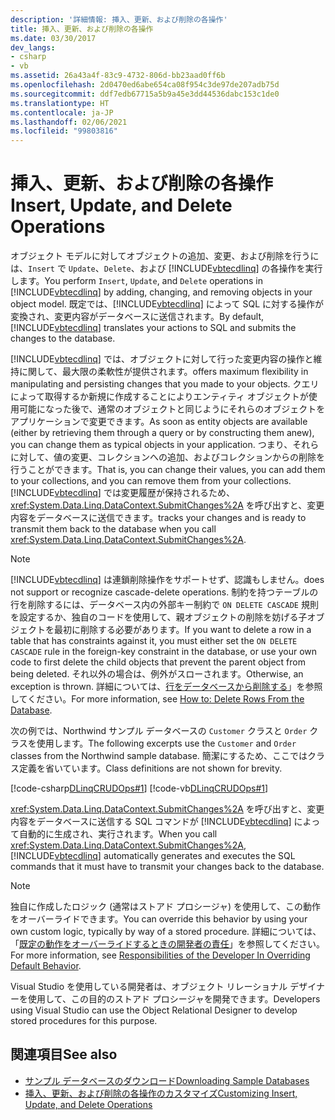 ```yaml
---
description: '詳細情報: 挿入、更新、および削除の各操作'
title: 挿入、更新、および削除の各操作
ms.date: 03/30/2017
dev_langs:
- csharp
- vb
ms.assetid: 26a43a4f-83c9-4732-806d-bb23aad0ff6b
ms.openlocfilehash: 2d0470ed6abe654ca08f954c3de97de207adb75d
ms.sourcegitcommit: ddf7edb67715a5b9a45e3dd44536dabc153c1de0
ms.translationtype: HT
ms.contentlocale: ja-JP
ms.lasthandoff: 02/06/2021
ms.locfileid: "99803816"
---
```

# <a name="insert-update-and-delete-operations"></a><span data-ttu-id="35a21-103">挿入、更新、および削除の各操作</span><span class="sxs-lookup"><span data-stu-id="35a21-103">Insert, Update, and Delete Operations</span></span>

<span data-ttu-id="35a21-104">オブジェクト モデルに対してオブジェクトの追加、変更、および削除を行うには、`Insert` で `Update`、`Delete`、および [!INCLUDE[vbtecdlinq](../../../../../../includes/vbtecdlinq-md.md)] の各操作を実行します。</span><span class="sxs-lookup"><span data-stu-id="35a21-104">You perform `Insert`, `Update`, and `Delete` operations in [!INCLUDE[vbtecdlinq](../../../../../../includes/vbtecdlinq-md.md)] by adding, changing, and removing objects in your object model.</span></span> <span data-ttu-id="35a21-105">既定では、[!INCLUDE[vbtecdlinq](../../../../../../includes/vbtecdlinq-md.md)] によって SQL に対する操作が変換され、変更内容がデータベースに送信されます。</span><span class="sxs-lookup"><span data-stu-id="35a21-105">By default, [!INCLUDE[vbtecdlinq](../../../../../../includes/vbtecdlinq-md.md)] translates your actions to SQL and submits the changes to the database.</span></span>

[!INCLUDE[vbtecdlinq](../../../../../../includes/vbtecdlinq-md.md)] <span data-ttu-id="35a21-106">では、オブジェクトに対して行った変更内容の操作と維持に関して、最大限の柔軟性が提供されます。</span><span class="sxs-lookup"><span data-stu-id="35a21-106">offers maximum flexibility in manipulating and persisting changes that you made to your objects.</span></span> <span data-ttu-id="35a21-107">クエリによって取得するか新規に作成することによりエンティティ オブジェクトが使用可能になった後で、通常のオブジェクトと同じようにそれらのオブジェクトをアプリケーションで変更できます。</span><span class="sxs-lookup"><span data-stu-id="35a21-107">As soon as entity objects are available (either by retrieving them through a query or by constructing them anew), you can change them as typical objects in your application.</span></span> <span data-ttu-id="35a21-108">つまり、それらに対して、値の変更、コレクションへの追加、およびコレクションからの削除を行うことができます。</span><span class="sxs-lookup"><span data-stu-id="35a21-108">That is, you can change their values, you can add them to your collections, and you can remove them from your collections.</span></span> [!INCLUDE[vbtecdlinq](../../../../../../includes/vbtecdlinq-md.md)] <span data-ttu-id="35a21-109">では変更履歴が保持されるため、<xref:System.Data.Linq.DataContext.SubmitChanges%2A> を呼び出すと、変更内容をデータベースに送信できます。</span><span class="sxs-lookup"><span data-stu-id="35a21-109">tracks your changes and is ready to transmit them back to the database when you call <xref:System.Data.Linq.DataContext.SubmitChanges%2A>.</span></span>

> [!NOTE]
> [!INCLUDE[vbtecdlinq](../../../../../../includes/vbtecdlinq-md.md)] <span data-ttu-id="35a21-110">は連鎖削除操作をサポートせず、認識もしません。</span><span class="sxs-lookup"><span data-stu-id="35a21-110">does not support or recognize cascade-delete operations.</span></span> <span data-ttu-id="35a21-111">制約を持つテーブルの行を削除するには、データベース内の外部キー制約で `ON DELETE CASCADE` 規則を設定するか、独自のコードを使用して、親オブジェクトの削除を妨げる子オブジェクトを最初に削除する必要があります。</span><span class="sxs-lookup"><span data-stu-id="35a21-111">If you want to delete a row in a table that has constraints against it, you must either set the `ON DELETE CASCADE` rule in the foreign-key constraint in the database, or use your own code to first delete the child objects that prevent the parent object from being deleted.</span></span> <span data-ttu-id="35a21-112">それ以外の場合は、例外がスローされます。</span><span class="sxs-lookup"><span data-stu-id="35a21-112">Otherwise, an exception is thrown.</span></span> <span data-ttu-id="35a21-113">詳細については、[行をデータベースから削除する](how-to-delete-rows-from-the-database.md)」を参照してください。</span><span class="sxs-lookup"><span data-stu-id="35a21-113">For more information, see [How to: Delete Rows From the Database](how-to-delete-rows-from-the-database.md).</span></span>

<span data-ttu-id="35a21-114">次の例では、Northwind サンプル データベースの `Customer` クラスと `Order` クラスを使用します。</span><span class="sxs-lookup"><span data-stu-id="35a21-114">The following excerpts use the `Customer` and `Order` classes from the Northwind sample database.</span></span> <span data-ttu-id="35a21-115">簡潔にするため、ここではクラス定義を省いています。</span><span class="sxs-lookup"><span data-stu-id="35a21-115">Class definitions are not shown for brevity.</span></span>

[!code-csharp[DLinqCRUDOps#1](../../../../../../samples/snippets/csharp/VS_Snippets_Data/DLinqCRUDOps/cs/Program.cs#1)]
[!code-vb[DLinqCRUDOps#1](../../../../../../samples/snippets/visualbasic/VS_Snippets_Data/DLinqCRUDOps/vb/Module1.vb#1)]

<span data-ttu-id="35a21-116"><xref:System.Data.Linq.DataContext.SubmitChanges%2A> を呼び出すと、変更内容をデータベースに送信する SQL コマンドが [!INCLUDE[vbtecdlinq](../../../../../../includes/vbtecdlinq-md.md)] によって自動的に生成され、実行されます。</span><span class="sxs-lookup"><span data-stu-id="35a21-116">When you call <xref:System.Data.Linq.DataContext.SubmitChanges%2A>, [!INCLUDE[vbtecdlinq](../../../../../../includes/vbtecdlinq-md.md)] automatically generates and executes the SQL commands that it must have to transmit your changes back to the database.</span></span>

> [!NOTE]
> <span data-ttu-id="35a21-117">独自に作成したロジック (通常はストアド プロシージャ) を使用して、この動作をオーバーライドできます。</span><span class="sxs-lookup"><span data-stu-id="35a21-117">You can override this behavior by using your own custom logic, typically by way of a stored procedure.</span></span> <span data-ttu-id="35a21-118">詳細については、「[既定の動作をオーバーライドするときの開発者の責任](responsibilities-of-the-developer-in-overriding-default-behavior.md)」を参照してください。</span><span class="sxs-lookup"><span data-stu-id="35a21-118">For more information, see [Responsibilities of the Developer In Overriding Default Behavior](responsibilities-of-the-developer-in-overriding-default-behavior.md).</span></span>
>
> <span data-ttu-id="35a21-119">Visual Studio を使用している開発者は、オブジェクト リレーショナル デザイナーを使用して、この目的のストアド プロシージャを開発できます。</span><span class="sxs-lookup"><span data-stu-id="35a21-119">Developers using Visual Studio can use the Object Relational Designer to develop stored procedures for this purpose.</span></span>

## <a name="see-also"></a><span data-ttu-id="35a21-120">関連項目</span><span class="sxs-lookup"><span data-stu-id="35a21-120">See also</span></span>

- [<span data-ttu-id="35a21-121">サンプル データベースのダウンロード</span><span class="sxs-lookup"><span data-stu-id="35a21-121">Downloading Sample Databases</span></span>](downloading-sample-databases.md)
- [<span data-ttu-id="35a21-122">挿入、更新、および削除の各操作のカスタマイズ</span><span class="sxs-lookup"><span data-stu-id="35a21-122">Customizing Insert, Update, and Delete Operations</span></span>](customizing-insert-update-and-delete-operations.md)
